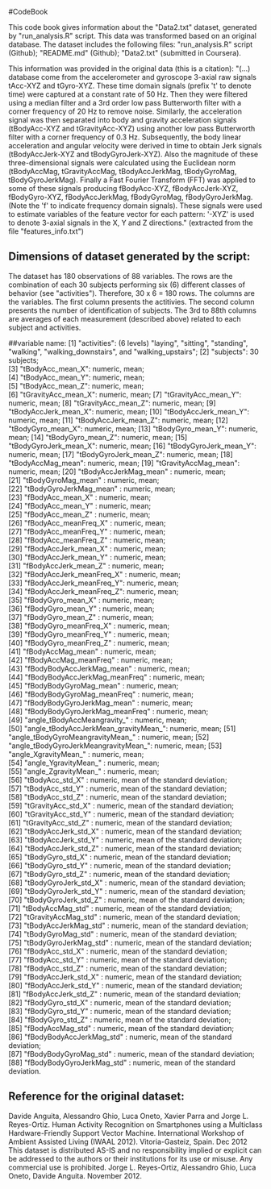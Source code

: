 #CodeBook

This code book gives information about the "Data2.txt" dataset, generated by "run_analysis.R" script. This data was transformed based on an original database.
The dataset includes the following files: "run_analysis.R" script (Github); "README.md" (Github); "Data2.txt" (submitted in Coursera).


This information was provided in the original data (this is a citation): "(...) database come from the accelerometer and gyroscope 3-axial raw signals tAcc-XYZ and tGyro-XYZ. These time domain signals (prefix 't' to denote time) were captured at a constant rate of 50 Hz. Then they were filtered using a median filter and a 3rd order low pass Butterworth filter with a corner frequency of 20 Hz to remove noise. Similarly, the acceleration signal was then separated into body and gravity acceleration signals (tBodyAcc-XYZ and tGravityAcc-XYZ) using another low pass Butterworth filter with a corner frequency of 0.3 Hz. 
Subsequently, the body linear acceleration and angular velocity were derived in time to obtain Jerk signals (tBodyAccJerk-XYZ and tBodyGyroJerk-XYZ). Also the magnitude of these three-dimensional signals were calculated using the Euclidean norm (tBodyAccMag, tGravityAccMag, tBodyAccJerkMag, tBodyGyroMag, tBodyGyroJerkMag). 
Finally a Fast Fourier Transform (FFT) was applied to some of these signals producing fBodyAcc-XYZ, fBodyAccJerk-XYZ, fBodyGyro-XYZ, fBodyAccJerkMag, fBodyGyroMag, fBodyGyroJerkMag. (Note the 'f' to indicate frequency domain signals). 
These signals were used to estimate variables of the feature vector for each pattern: '-XYZ' is used to denote 3-axial signals in the X, Y and Z directions." (extracted from the file "features_info.txt")

## Dimensions of dataset generated by the script:
The dataset has 180 observations of 88 variables.
The rows are the combination of each 30 subjects performing six (6) different classes of behavior (see "activities"). Therefore, 30 x 6 = 180 rows.
The columns are the variables. The first column presents the actitivies. The second column presents the number of identification of subjects.  The 3rd to 88th columns are averages of each measurement (described above) related to each subject and activities.

##variable name:
 [1] "activities": (6 levels) "laying", "sitting", "standing", "walking", "walking_downstairs", and "walking_upstairs";
 [2] "subjects": 30 subjects;                           
 [3] "tBodyAcc_mean_X": numeric, mean;                    
 [4] "tBodyAcc_mean_Y": numeric, mean;                    
 [5] "tBodyAcc_mean_Z": numeric, mean;                    
 [6] "tGravityAcc_mean_X": numeric, mean;
 [7] "tGravityAcc_mean_Y": numeric, mean;
 [8] "tGravityAcc_mean_Z": numeric, mean;
 [9] "tBodyAccJerk_mean_X": numeric, mean;
[10] "tBodyAccJerk_mean_Y": numeric, mean;
[11] "tBodyAccJerk_mean_Z": numeric, mean;
[12] "tBodyGyro_mean_X": numeric, mean;
[13] "tBodyGyro_mean_Y": numeric, mean;
[14] "tBodyGyro_mean_Z": numeric, mean;
[15] "tBodyGyroJerk_mean_X": numeric, mean;
[16] "tBodyGyroJerk_mean_Y": numeric, mean;
[17] "tBodyGyroJerk_mean_Z": numeric, mean;
[18] "tBodyAccMag_mean": numeric, mean;
[19] "tGravityAccMag_mean": numeric, mean;
[20] "tBodyAccJerkMag_mean" : numeric, mean;              
[21] "tBodyGyroMag_mean" : numeric, mean;                 
[22] "tBodyGyroJerkMag_mean" : numeric, mean;             
[23] "fBodyAcc_mean_X"  : numeric, mean;                  
[24] "fBodyAcc_mean_Y"  : numeric, mean;                  
[25] "fBodyAcc_mean_Z"  : numeric, mean;                  
[26] "fBodyAcc_meanFreq_X"  : numeric, mean;              
[27] "fBodyAcc_meanFreq_Y"  : numeric, mean;              
[28] "fBodyAcc_meanFreq_Z"   : numeric, mean;             
[29] "fBodyAccJerk_mean_X"  : numeric, mean;              
[30] "fBodyAccJerk_mean_Y"  : numeric, mean;              
[31] "fBodyAccJerk_mean_Z"   : numeric, mean;             
[32] "fBodyAccJerk_meanFreq_X" : numeric, mean;           
[33] "fBodyAccJerk_meanFreq_Y": numeric, mean;            
[34] "fBodyAccJerk_meanFreq_Z": numeric, mean;            
[35] "fBodyGyro_mean_X"    : numeric, mean;               
[36] "fBodyGyro_mean_Y"     : numeric, mean;              
[37] "fBodyGyro_mean_Z"   : numeric, mean;                
[38] "fBodyGyro_meanFreq_X"   : numeric, mean;            
[39] "fBodyGyro_meanFreq_Y"  : numeric, mean;             
[40] "fBodyGyro_meanFreq_Z"    : numeric, mean;           
[41] "fBodyAccMag_mean"   : numeric, mean;                
[42] "fBodyAccMag_meanFreq"    : numeric, mean;           
[43] "fBodyBodyAccJerkMag_mean"   : numeric, mean;        
[44] "fBodyBodyAccJerkMag_meanFreq"  : numeric, mean;     
[45] "fBodyBodyGyroMag_mean"       : numeric, mean;       
[46] "fBodyBodyGyroMag_meanFreq"   : numeric, mean;       
[47] "fBodyBodyGyroJerkMag_mean"    : numeric, mean;      
[48] "fBodyBodyGyroJerkMag_meanFreq"  : numeric, mean;    
[49] "angle_tBodyAccMeangravity_"   : numeric, mean;      
[50] "angle_tBodyAccJerkMean_gravityMean_": numeric, mean;
[51] "angle_tBodyGyroMeangravityMean_"    : numeric, mean;
[52] "angle_tBodyGyroJerkMeangravityMean_": numeric, mean;
[53] "angle_XgravityMean_"      : numeric, mean;          
[54] "angle_YgravityMean_"    : numeric, mean;            
[55] "angle_ZgravityMean_"       : numeric, mean;         
[56] "tBodyAcc_std_X"   : numeric, mean of the standard deviation;                  
[57] "tBodyAcc_std_Y"   : numeric, mean of the standard deviation;                  
[58] "tBodyAcc_std_Z"   : numeric, mean of the standard deviation;                  
[59] "tGravityAcc_std_X"   : numeric, mean of the standard deviation;               
[60] "tGravityAcc_std_Y"    : numeric, mean of the standard deviation;              
[61] "tGravityAcc_std_Z"    : numeric, mean of the standard deviation;              
[62] "tBodyAccJerk_std_X"   : numeric, mean of the standard deviation;              
[63] "tBodyAccJerk_std_Y"    : numeric, mean of the standard deviation;             
[64] "tBodyAccJerk_std_Z"    : numeric, mean of the standard deviation;             
[65] "tBodyGyro_std_X"      : numeric, mean of the standard deviation;              
[66] "tBodyGyro_std_Y"      : numeric, mean of the standard deviation;              
[67] "tBodyGyro_std_Z"       : numeric, mean of the standard deviation;             
[68] "tBodyGyroJerk_std_X"    : numeric, mean of the standard deviation;            
[69] "tBodyGyroJerk_std_Y"   : numeric, mean of the standard deviation;             
[70] "tBodyGyroJerk_std_Z"    : numeric, mean of the standard deviation;            
[71] "tBodyAccMag_std"        : numeric, mean of the standard deviation;            
[72] "tGravityAccMag_std"      : numeric, mean of the standard deviation;           
[73] "tBodyAccJerkMag_std"     : numeric, mean of the standard deviation;           
[74] "tBodyGyroMag_std"        : numeric, mean of the standard deviation;           
[75] "tBodyGyroJerkMag_std"    : numeric, mean of the standard deviation;           
[76] "fBodyAcc_std_X"          : numeric, mean of the standard deviation;           
[77] "fBodyAcc_std_Y"          : numeric, mean of the standard deviation;           
[78] "fBodyAcc_std_Z"           : numeric, mean of the standard deviation;          
[79] "fBodyAccJerk_std_X"       : numeric, mean of the standard deviation;          
[80] "fBodyAccJerk_std_Y"      : numeric, mean of the standard deviation;           
[81] "fBodyAccJerk_std_Z"       : numeric, mean of the standard deviation;          
[82] "fBodyGyro_std_X"          : numeric, mean of the standard deviation;          
[83] "fBodyGyro_std_Y"           : numeric, mean of the standard deviation;         
[84] "fBodyGyro_std_Z"            : numeric, mean of the standard deviation;        
[85] "fBodyAccMag_std"            : numeric, mean of the standard deviation;        
[86] "fBodyBodyAccJerkMag_std"    : numeric, mean of the standard deviation;        
[87] "fBodyBodyGyroMag_std"        : numeric, mean of the standard deviation;       
[88] "fBodyBodyGyroJerkMag_std"   : numeric, mean of the standard deviation.


## Reference for the original dataset:
Davide Anguita, Alessandro Ghio, Luca Oneto, Xavier Parra and Jorge L. Reyes-Ortiz. Human Activity Recognition on Smartphones using a Multiclass Hardware-Friendly Support Vector Machine. International Workshop of Ambient Assisted Living (IWAAL 2012). Vitoria-Gasteiz, Spain. Dec 2012
This dataset is distributed AS-IS and no responsibility implied or explicit can be addressed to the authors or their institutions for its use or misuse. Any commercial use is prohibited.
Jorge L. Reyes-Ortiz, Alessandro Ghio, Luca Oneto, Davide Anguita. November 2012.
